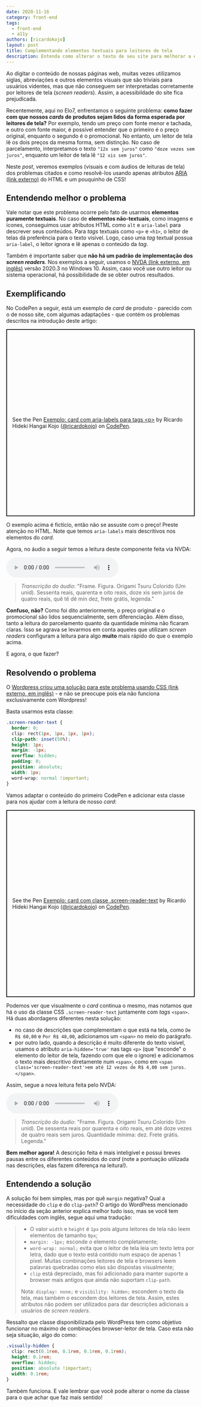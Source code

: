 ```yaml
---
date: 2020-11-16
category: front-end
tags:
  - front-end
  - a11y
authors: [ricardokojo]
layout: post
title: Complementando elementos textuais para leitores de tela
description: Entenda como alterar o texto de seu site para melhorar a experiência de usuários de leitores de tela.
---
```

Ao digitar o conteúdo de nossas páginas web, muitas vezes utilizamos siglas, abreviações e outros elementos visuais que são triviais para usuários videntes, mas que não conseguem ser interpretadas corretamente por leitores de tela (_screen readers_). Assim, a acessibildade do site fica prejudicada.

Recentemente, aqui no Elo7, enfrentamos o seguinte problema: **como fazer com que nossos _cards_ de produtos sejam lidos da forma esperada por leitores de tela?** Por exemplo, tendo um preço com fonte menor e tachada, e outro com fonte maior, é possível entender que o primeiro é o preço original, enquanto o segundo é o promocional. No entanto, um leitor de tela lê os dois preços da mesma forma, sem distinção. No caso de parcelamento, interpretamos o texto `"12x sem juros"` como `"doze vezes sem juros"`, enquanto um leitor de tela lê `"12 xis sem juros"`.

Neste _post_, veremos exemplos (visuais e com áudios de leituras de tela) dos problemas citados e como resolvê-los usando apenas atributos [ARIA (link externo)](https://developer.mozilla.org/pt-BR/docs/Web/Accessibility/ARIA) do HTML e um pouquinho de CSS!

## Entendendo melhor o problema

Vale notar que este problema ocorre pelo fato de usarmos **elementos puramente textuais**. No caso de **elementos não-textuais**, como imagens e ícones, conseguimos usar atributos HTML como `alt` e `aria-label` para descrever seus conteúdos. Para _tags_ textuais como `<p>` e `<h1>`, o leitor de telas dá preferência para o texto visível. Logo, caso uma _tag_ textual possua `aria-label`, o leitor ignora e lê apenas o conteúdo da _tag_.

Também é importante saber que **não há um padrão de implementação dos _screen readers_**. Nos exemplos a seguir, usamos o [NVDA (link externo, em inglês)](https://www.nvaccess.org/) versão 2020.3 no Windows 10. Assim, caso você use outro leitor ou sistema operacional, há possibilidade de se obter outros resultados.

## Exemplificando

No CodePen a seguir, está um exemplo de _card_ de produto - parecido com o de nosso site, com algumas adaptações - que contém os problemas descritos na introdução deste artigo:

<p class="codepen" data-height="500" data-theme-id="dark" data-default-tab="css,result" data-user="ricardokojo" data-slug-hash="qBNvpzz" style="height: 500px; box-sizing: border-box; display: flex; align-items: center; justify-content: center; border: 2px solid; margin: 1em 0; padding: 1em;" data-pen-title="Exemplo: card com aria-labels para tags &amp;lt;p&amp;gt;">
  <span>See the Pen <a href="https://codepen.io/ricardokojo/pen/qBNvpzz">
  Exemplo: card com aria-labels para tags &lt;p&gt;</a> by Ricardo Hideki Hangai Kojo (<a href="https://codepen.io/ricardokojo">@ricardokojo</a>)
  on <a href="https://codepen.io">CodePen</a>.</span>
</p>
<script async src="https://static.codepen.io/assets/embed/ei.js"></script>

O exemplo acima é fictício, então não se assuste com o preço! Preste atenção no HTML. Note que temos `aria-labels` mais descritivos nos elementos do _card_.

Agora, no áudio a seguir temos a leitura deste componente feita via NVDA:

<audio controls src="../audios/a11y-complementando-elementos-textuais-para-leitores-de-tela-1.mp3"></audio>

> _Transcrição do áudio_: "Frame. Figura. Origami Tsuru Colorido (Um unid). Sessenta reais, quarenta e oito reais, doze xis sem juros de quatro reais, quê tê dê min dez, frete grátis, legenda."

**Confuso, não?** Como foi dito anteriormente, o preço original e o promocional são lidos sequencialmente, sem diferenciação. Além disso, tanto a leitura do parcelamento quanto da quantidade mínima não ficaram claras. Isso se agrava se levarmos em conta aqueles que utilizam _screen readers_ configuram a leitura para algo **muito** mais rápido do que o exemplo acima.

E agora, o que fazer?

## Resolvendo o problema

O [Wordpress criou uma solução para este problema usando CSS (link externo, em inglês)](https://make.wordpress.org/accessibility/handbook/markup/the-css-class-screen-reader-text/) - e não se preocupe pois ela não funciona exclusivamente com Wordpress!

Basta usarmos esta classe:

```css
.screen-reader-text {
  border: 0;
  clip: rect(1px, 1px, 1px, 1px);
  clip-path: inset(50%);
  height: 1px;
  margin: -1px;
  overflow: hidden;
  padding: 0;
  position: absolute;
  width: 1px;
  word-wrap: normal !important;
}
```

Vamos adaptar o conteúdo do primeiro CodePen e adicionar esta classe para nos ajudar com a leitura de nosso _card_:

<p class="codepen" data-height="500" data-theme-id="dark" data-default-tab="css,result" data-user="ricardokojo" data-slug-hash="pobYVwP" style="height: 500px; box-sizing: border-box; display: flex; align-items: center; justify-content: center; border: 2px solid; margin: 1em 0; padding: 1em;" data-pen-title="Exemplo: card com classe .screen-reader-text">
  <span>See the Pen <a href="https://codepen.io/ricardokojo/pen/pobYVwP">
  Exemplo: card com classe .screen-reader-text</a> by Ricardo Hideki Hangai Kojo (<a href="https://codepen.io/ricardokojo">@ricardokojo</a>)
  on <a href="https://codepen.io">CodePen</a>.</span>
</p>
<script async src="https://static.codepen.io/assets/embed/ei.js"></script>

Podemos ver que visualmente o _card_ continua o mesmo, mas notamos que há o uso da classe CSS `.screen-reader-text` juntamente com _tags_ `<span>`. Há duas abordagens diferentes nesta solução:

- no caso de descrições que complementam o que está na tela, como `De R$ 60,00` e `Por R$ 48,00`, adicionamos um `<span>` no meio do parágrafo.
- por outro lado, quando a descrição é muito diferente do texto visível, usamos o atributo `aria-hidden='true'` nas tags `<p>` (que "esconde" o elemento do leitor de tela, fazendo com que ele o ignore) e adicionamos o texto mais descritivo diretamente num `<span>`, como em `<span class='screen-reader-text'>em até 12 vezes de R$ 4,00 sem juros. </span>`.

Assim, segue a nova leitura feita pelo NVDA:

<audio controls src="../audios/a11y-complementando-elementos-textuais-para-leitores-de-tela-2.mp3"></audio>

> _Transcrição do áudio_: "Frame. Figura. Origami Tsuru Colorido (Um unid). De sessenta reais por quarenta e oito reais, em até doze vezes de quatro reais sem juros. Quantidade mínima: dez. Frete grátis. Legenda."

**Bem melhor agora!** A descrição feita é mais inteligível e possui breves pausas entre os diferentes conteúdos do _card_ (note a pontuação utilizada nas descrições, elas fazem diferença na leitura!).

## Entendendo a solução

A solução foi bem simples, mas por quê `margin` negativa? Qual a necessidade do `clip` e do `clip-path`? O artigo do WordPress mencionado no início da seção anterior explica melhor tudo isso, mas se você tem dificuldades com inglês, segue aqui uma tradução:

> - O valor `width` e `height` é `1px` pois alguns leitores de tela não leem elementos de tamanho `0px`;
> - `margin: -1px;` esconde o elemento completamente;
> - `word-wrap: normal;` evita que o leitor de tela leia um texto letra por letra, dado que o texto está contido num espaço de apenas 1 pixel. Muitas combinações leitores de tela e browsers leem palavras quebradas como elas são dispostas visualmente;
> - `clip` está depreciado, mas foi adicionado para manter suporte a browser mais antigos que ainda não suportam `clip-path`.
>
> Nota: `display: none;` e `visibility: hidden;` escondem o texto da tela, mas também o escondem dos leitores de tela. Assim, estes atributos não podem ser utilizados para dar descrições adicionais a usuários de _screen readers_.

Ressalto que classe disponibilizada pelo WordPress tem como objetivo funcionar no máximo de combinações browser-leitor de tela. Caso esta não seja situação, algo do como:

```css
.visually-hidden {
  clip: rect(0.1rem, 0.1rem, 0.1rem, 0.1rem);
  height: 0.1rem;
  overflow: hidden;
  position: absolute !important;
  width: 0.1rem;
}
```

Também funciona. E vale lembrar que você pode alterar o nome da classe para o que achar que faz mais sentido!
